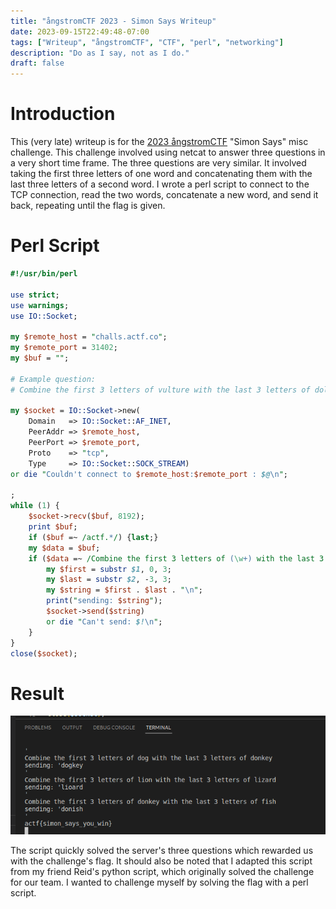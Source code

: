 ```yaml
---
title: "ångstromCTF 2023 - Simon Says Writeup"
date: 2023-09-15T22:49:48-07:00
tags: ["Writeup", "ångstromCTF", "CTF", "perl", "networking"]
description: "Do as I say, not as I do."
draft: false
---
```


# Introduction

This (very late) writeup is for the [2023 ångstromCTF](https://2023.angstromctf.com/) "Simon Says" misc challenge. This challenge involved using netcat to answer three questions in a very short time frame. The three questions are very similar. It involved taking the first three letters of one word and concatenating them with the last three letters of a second word. I wrote a perl script to connect to the TCP connection, read the two words, concatenate a new word, and send it back, repeating until the flag is given.

# Perl Script
```perl
#!/usr/bin/perl

use strict;
use warnings;
use IO::Socket;

my $remote_host = "challs.actf.co";
my $remote_port = 31402;
my $buf = "";

# Example question:
# Combine the first 3 letters of vulture with the last 3 letters of dolphin

my $socket = IO::Socket->new(
    Domain   => IO::Socket::AF_INET,
    PeerAddr => $remote_host,
    PeerPort => $remote_port,
    Proto    => "tcp",
    Type     => IO::Socket::SOCK_STREAM)
or die "Couldn't connect to $remote_host:$remote_port : $@\n";

;
while (1) {
    $socket->recv($buf, 8192);
    print $buf;
    if ($buf =~ /actf.*/) {last;}
    my $data = $buf;
    if ($data =~ /Combine the first 3 letters of (\w+) with the last 3 letters of (\w+)/) {
        my $first = substr $1, 0, 3;
        my $last = substr $2, -3, 3;
        my $string = $first . $last . "\n";
        print("sending: $string");
        $socket->send($string)
        or die "Can't send: $!\n";
    }
}
close($socket);
```

# Result
![](images/actf2023-simon-says.png "Terminal output of the successful perl script")

The script quickly solved the server's three questions which rewarded us with the challenge's flag. It should also be noted that I adapted this script from my friend Reid's python script, which originally solved the challenge for our team. I wanted to challenge myself by solving the flag with a perl script.
